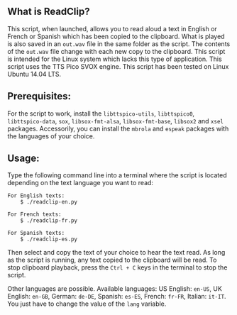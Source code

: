 ## What is ReadClip? ##
This script, when launched, allows you to read aloud a text in English or French or Spanish which has been copied to the clipboard.
What is played is also saved in an `out.wav` file in the same folder as the script.
The contents of the `out.wav` file change with each new copy to the clipboard.
This script is intended for the Linux system which lacks this type of application.
This script uses the TTS Pico SVOX engine.
This script has been tested on Linux Ubuntu 14.04 LTS.

## Prerequisites: ##
For the script to work, install the `libttspico-utils`, `libttspico0`, `libttspico-data`, `sox`, `libsox-fmt-alsa`, `libsox-fmt-base`, `libsox2` and `xsel` packages.
Accessorily, you can install the `mbrola` and `espeak` packages with the languages of your choice.

## Usage: ##
Type the following command line into a terminal where the script is located depending on the text language you want to read:

	For English texts:
		$ ./readclip-en.py
		
	For French texts:
		$ ./readclip-fr.py
		
	For Spanish texts:
		$ ./readclip-es.py

Then select and copy the text of your choice to hear the text read.
As long as the script is running, any text copied to the clipboard will be read.
To stop clipboard playback, press the `Ctrl + C` keys in the terminal to stop the script.

Other languages are possible. Available languages: US English: `en-US`, UK English: `en-GB`, German: `de-DE`, Spanish: `es-ES`, French: `fr-FR`, Italian: `it-IT`. You just have to change the value of the `lang` variable.
